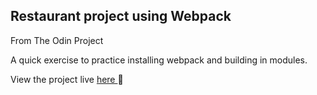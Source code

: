 ## Restaurant project using Webpack

From The Odin Project

A quick exercise to practice installing webpack and building in modules.

View the project live <a target="_blank" href="https://em-wb.github.io/top-restaurant-webpack/">here </a>👀
